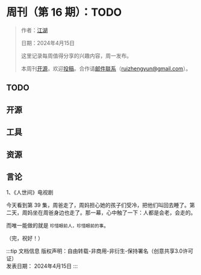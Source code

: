 # 周刊（第 16 期）：TODO

> 作者：[江湖](../about.md)
>
> 日期：2024年4月15日
>
> 这里记录每周值得分享的兴趣内容，周一发布。
>
> 本周刊[开源](https://github.com/fullstackren/fullstackren.github.io/tree/main/weekly)，欢迎[投稿](https://github.com/fullstackren/fullstackren.github.io/issues)。合作请<a href="mailto:ruizhengyun@gmail.com" target="_blank">邮件联系</a>（ruizhengyun@gmail.com）。

## TODO

<!-- <img src="./weekly-0025/" class="article-image" width="70%" /> -->

## 开源

## 工具

## 资源

## 言论

1、《人世间》电视剧

今天看到第 39 集，周爸走了，周妈担心她的孩子们受冷，把他们叫回去睡了。第二天，周妈坐在周爸身边也走了。那一幕，心中触了一下：人都是会老，会走的。

而唯一能做的就是 `珍惜眼前人，珍惜眼前的事`。

（完，祝好！）

:::tip 文档信息
版权声明：自由转载-非商用-非衍生-保持署名（创意共享3.0许可证）</br>
发表日期： 2024年4月15日
:::
